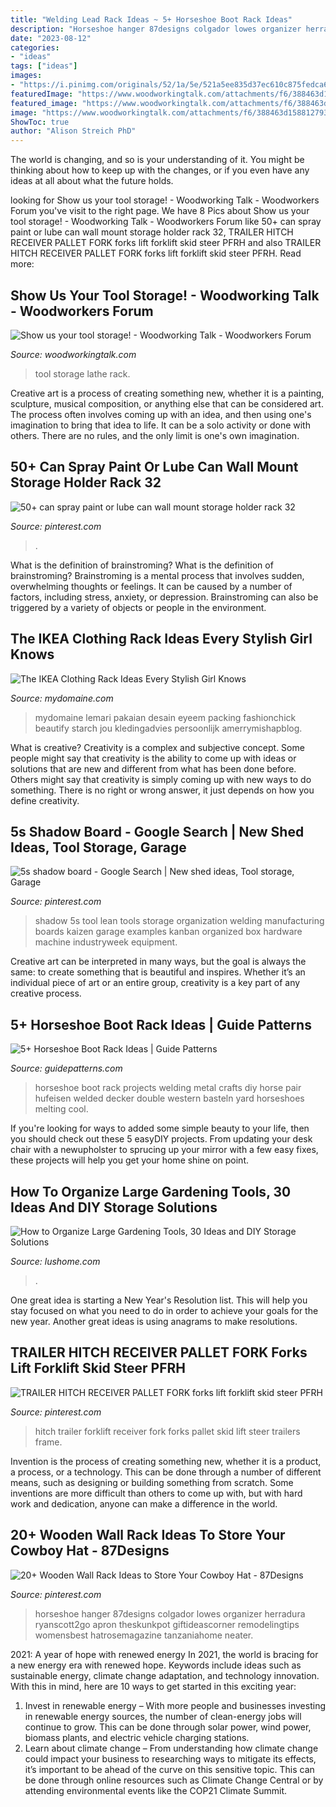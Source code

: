 ```yaml
---
title: "Welding Lead Rack Ideas ~ 5+ Horseshoe Boot Rack Ideas"
description: "Horseshoe hanger 87designs colgador lowes organizer herradura ryanscott2go apron theskunkpot giftideascorner remodelingtips womensbest hatrosemagazine tanzaniahome neater"
date: "2023-08-12"
categories:
- "ideas"
tags: ["ideas"]
images:
- "https://i.pinimg.com/originals/52/1a/5e/521a5ee835d37ec610c875fedca65a08.jpg"
featuredImage: "https://www.woodworkingtalk.com/attachments/f6/388463d1588127938-show-us-your-tool-storage-lathe-tool-rack-11.jpg"
featured_image: "https://www.woodworkingtalk.com/attachments/f6/388463d1588127938-show-us-your-tool-storage-lathe-tool-rack-11.jpg"
image: "https://www.woodworkingtalk.com/attachments/f6/388463d1588127938-show-us-your-tool-storage-lathe-tool-rack-11.jpg"
ShowToc: true
author: "Alison Streich PhD"
---
```



The world is changing, and so is your understanding of it. You might be thinking about how to keep up with the changes, or if you even have any ideas at all about what the future holds. 

	

		
looking for Show us your tool storage! - Woodworking Talk - Woodworkers Forum you've visit to the right page. We have 8 Pics about Show us your tool storage! - Woodworking Talk - Woodworkers Forum like 50+ can spray paint or lube can wall mount storage holder rack 32, TRAILER HITCH RECEIVER PALLET FORK forks lift forklift skid steer PFRH and also TRAILER HITCH RECEIVER PALLET FORK forks lift forklift skid steer PFRH. Read more:
		
    
## Show Us Your Tool Storage! - Woodworking Talk - Woodworkers Forum

<img loading=lazy src="https://www.woodworkingtalk.com/attachments/f6/388463d1588127938-show-us-your-tool-storage-lathe-tool-rack-11.jpg" onerror="this.onerror=null;this.src='https://tse1.mm.bing.net/th?id=OIP.CK1sB2rXHQUkKz4QYKmu6gHaHj&amp;pid=15.1';" alt="Show us your tool storage! - Woodworking Talk - Woodworkers Forum">

_Source: woodworkingtalk.com_

>tool storage lathe rack. 

	

Creative art is a process of creating something new, whether it is a painting, sculpture, musical composition, or anything else that can be considered art. The process often involves coming up with an idea, and then using one's imagination to bring that idea to life. It can be a solo activity or done with others. There are no rules, and the only limit is one's own imagination.

    
## 50+ Can Spray Paint Or Lube Can Wall Mount Storage Holder Rack 32

<img loading=lazy src="https://i.pinimg.com/736x/46/de/97/46de971a8266cc08bebbcb0afb361e0a.jpg" onerror="this.onerror=null;this.src='https://tse4.mm.bing.net/th?id=OIP.fnYCNbz2ZjTuciJVrFSmtwHaJP&amp;pid=15.1';" alt="50+ can spray paint or lube can wall mount storage holder rack 32">

_Source: pinterest.com_

>. 

	

What is the definition of brainstroming?
What is the definition of brainstroming? Brainstroming is a mental process that involves sudden, overwhelming thoughts or feelings. It can be caused by a number of factors, including stress, anxiety, or depression. Brainstroming can also be triggered by a variety of objects or people in the environment.

    
## The IKEA Clothing Rack Ideas Every Stylish Girl Knows

<img loading=lazy src="https://www.mydomaine.com/thmb/KJua6oZVj5u9kKHgP96pEJcPAYk=/2121x1414/filters:fill(auto,1)/NinaVartanava_EyeEm_GettyImages-b03385a57a8842ce84cd62c48eea8f8d.jpg" onerror="this.onerror=null;this.src='https://tse1.mm.bing.net/th?id=OIP.jqUwDmZ2_IcPvmqXKkRaygHaE8&amp;pid=15.1';" alt="The IKEA Clothing Rack Ideas Every Stylish Girl Knows">

_Source: mydomaine.com_

>mydomaine lemari pakaian desain eyeem packing fashionchick beautify starch jou kledingadvies persoonlijk amerrymishapblog. 

	

What is creative?
Creativity is a complex and subjective concept. Some people might say that creativity is the ability to come up with ideas or solutions that are new and different from what has been done before. Others might say that creativity is simply coming up with new ways to do something. There is no right or wrong answer, it just depends on how you define creativity.

    
## 5s Shadow Board - Google Search | New Shed Ideas, Tool Storage, Garage

<img loading=lazy src="https://i.pinimg.com/originals/57/d9/b2/57d9b2fdc3dc21e539fb6c7489a9abc8.jpg" onerror="this.onerror=null;this.src='https://tse3.mm.bing.net/th?id=OIP.b8bkw9LKG8nBTF5WQ3HezQAAAA&amp;pid=15.1';" alt="5s shadow board - Google Search | New shed ideas, Tool storage, Garage">

_Source: pinterest.com_

>shadow 5s tool lean tools storage organization welding manufacturing boards kaizen garage examples kanban organized box hardware machine industryweek equipment. 

	

Creative art can be interpreted in many ways, but the goal is always the same: to create something that is beautiful and inspires. Whether it’s an individual piece of art or an entire group, creativity is a key part of any creative process.

    
## 5+ Horseshoe Boot Rack Ideas | Guide Patterns

<img loading=lazy src="https://www.guidepatterns.com/wp-content/uploads/2017/08/Double-Decker-Horseshoe-Boot-Rack.jpg" onerror="this.onerror=null;this.src='https://tse1.mm.bing.net/th?id=OIP.wSKKljyuMFN63-SROJMHEAHaJ4&amp;pid=15.1';" alt="5+ Horseshoe Boot Rack Ideas | Guide Patterns">

_Source: guidepatterns.com_

>horseshoe boot rack projects welding metal crafts diy horse pair hufeisen welded decker double western basteln yard horseshoes melting cool. 

	

If you're looking for ways to added some simple beauty to your life, then you should check out these 5 easyDIY projects. From updating your desk chair with a newupholster to sprucing up your mirror with a few easy fixes, these projects will help you get your home shine on point.

    
## How To Organize Large Gardening Tools, 30 Ideas And DIY Storage Solutions

<img loading=lazy src="https://www.lushome.com/wp-content/uploads/2020/01/storage-ideas-gadening-tools-11.jpg" onerror="this.onerror=null;this.src='https://tse2.mm.bing.net/th?id=OIP.1GGCyq0UV2ovxBIfGfxOiwHaJ3&amp;pid=15.1';" alt="How to Organize Large Gardening Tools, 30 Ideas and DIY Storage Solutions">

_Source: lushome.com_

>. 

	

One great idea is starting a New Year's Resolution list. This will help you stay focused on what you need to do in order to achieve your goals for the new year. Another great ideas is using anagrams to make resolutions.

    
## TRAILER HITCH RECEIVER PALLET FORK Forks Lift Forklift Skid Steer PFRH

<img loading=lazy src="https://i.pinimg.com/736x/41/06/1f/41061f0b2c1f158874bc28475bb2795f--trailer-hitch-receiver-great-ideas.jpg" onerror="this.onerror=null;this.src='https://tse1.mm.bing.net/th?id=OIP.E2iHe5HM8gjsrwFRbDuONAHaJ7&amp;pid=15.1';" alt="TRAILER HITCH RECEIVER PALLET FORK forks lift forklift skid steer PFRH">

_Source: pinterest.com_

>hitch trailer forklift receiver fork forks pallet skid lift steer trailers frame. 

	

Invention is the process of creating something new, whether it is a product, a process, or a technology. This can be done through a number of different means, such as designing or building something from scratch. Some inventions are more difficult than others to come up with, but with hard work and dedication, anyone can make a difference in the world.

    
## 20+ Wooden Wall Rack Ideas To Store Your Cowboy Hat - 87Designs

<img loading=lazy src="https://i.pinimg.com/originals/52/1a/5e/521a5ee835d37ec610c875fedca65a08.jpg" onerror="this.onerror=null;this.src='https://tse1.mm.bing.net/th?id=OIP.CGp9bpJH__obAkg5WQ3rXgHaJ4&amp;pid=15.1';" alt="20+ Wooden Wall Rack Ideas to Store Your Cowboy Hat - 87Designs">

_Source: pinterest.com_

>horseshoe hanger 87designs colgador lowes organizer herradura ryanscott2go apron theskunkpot giftideascorner remodelingtips womensbest hatrosemagazine tanzaniahome neater. 

	

2021: A year of hope with renewed energy
In 2021, the world is bracing for a new energy era with renewed hope. Keywords include ideas such as sustainable energy, climate change adaptation, and technology innovation. With this in mind, here are 10 ways to get started in this exciting year:
1. Invest in renewable energy – With more people and businesses investing in renewable energy sources, the number of clean-energy jobs will continue to grow. This can be done through solar power, wind power, biomass plants, and electric vehicle charging stations.
2. Learn about climate change – From understanding how climate change could impact your business to researching ways to mitigate its effects, it’s important to be ahead of the curve on this sensitive topic. This can be done through online resources such as Climate Change Central or by attending environmental events like the COP21 Climate Summit.


